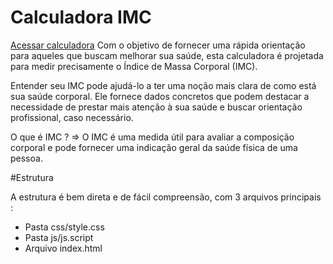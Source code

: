 # Calculadora IMC
[Acessar calculadora](https://alexandremfeitosa.github.io/calculadora_IMC/)
Com o objetivo de fornecer uma rápida orientação para aqueles que buscam melhorar sua saúde, esta calculadora é projetada para medir precisamente o Índice de Massa Corporal (IMC).

Entender seu IMC pode ajudá-lo a ter uma noção mais clara de como está sua saúde corporal. Ele fornece dados concretos que podem destacar a necessidade de prestar mais atenção à sua saúde e buscar orientação profissional, caso necessário.

O que é IMC ? => O IMC é uma medida útil para avaliar a composição corporal e pode fornecer uma indicação geral da saúde física de uma pessoa.

#Estrutura

A estrutura é bem direta e de fácil compreensão, com 3 arquivos principais :
- Pasta css/style.css 
- Pasta js/js.script
- Arquivo index.html
